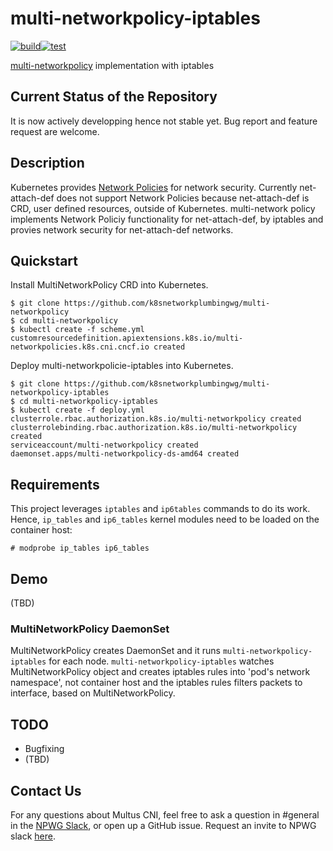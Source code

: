 # multi-networkpolicy-iptables
[![build](https://github.com/k8snetworkplumbingwg/multi-networkpolicy-iptables/actions/workflows/build.yml/badge.svg)](https://github.com/k8snetworkplumbingwg/multi-networkpolicy-iptables/actions/workflows/build.yml)[![test](https://github.com/k8snetworkplumbingwg/multi-networkpolicy-iptables/actions/workflows/test.yml/badge.svg)](https://github.com/k8snetworkplumbingwg/multi-networkpolicy-iptables/actions/workflows/test.yml)

[multi-networkpolicy](https://github.com/k8snetworkplumbingwg/multi-networkpolicy) implementation with iptables

## Current Status of the Repository

It is now actively developping hence not stable yet. Bug report and feature request are welcome.

## Description

Kubernetes provides [Network Policies](https://kubernetes.io/docs/concepts/services-networking/network-policies/) for network security. Currently net-attach-def does not support Network Policies because net-attach-def is CRD, user defined resources, outside of Kubernetes.
multi-network policy implements Network Policiy functionality for net-attach-def, by iptables and provies network security for net-attach-def networks.

## Quickstart

Install MultiNetworkPolicy CRD into Kubernetes.

```
$ git clone https://github.com/k8snetworkplumbingwg/multi-networkpolicy
$ cd multi-networkpolicy
$ kubectl create -f scheme.yml
customresourcedefinition.apiextensions.k8s.io/multi-networkpolicies.k8s.cni.cncf.io created
```

Deploy multi-networkpolicie-iptables into Kubernetes.

```
$ git clone https://github.com/k8snetworkplumbingwg/multi-networkpolicy-iptables
$ cd multi-networkpolicy-iptables
$ kubectl create -f deploy.yml
clusterrole.rbac.authorization.k8s.io/multi-networkpolicy created
clusterrolebinding.rbac.authorization.k8s.io/multi-networkpolicy created
serviceaccount/multi-networkpolicy created
daemonset.apps/multi-networkpolicy-ds-amd64 created
```

## Requirements

This project leverages `iptables` and `ip6tables` commands to do its work. Hence, `ip_tables` and `ip6_tables` kernel modules
need to be loaded on the container host:

```
# modprobe ip_tables ip6_tables
```

## Demo

(TBD)

### MultiNetworkPolicy DaemonSet

MultiNetworkPolicy creates DaemonSet and it runs `multi-networkpolicy-iptables` for each node. `multi-networkpolicy-iptables` watches MultiNetworkPolicy object and creates iptables rules into 'pod's network namespace', not container host and the iptables rules filters packets to interface, based on MultiNetworkPolicy.

## TODO

* Bugfixing
* (TBD)

## Contact Us

For any questions about Multus CNI, feel free to ask a question in #general in the [NPWG Slack](https://npwg-team.slack.com/), or open up a GitHub issue. Request an invite to NPWG slack [here](https://intel-corp.herokuapp.com/).
